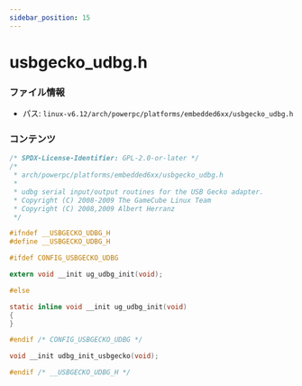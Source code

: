 ```yaml
---
sidebar_position: 15
---
```

# usbgecko_udbg.h

### ファイル情報

- パス: `linux-v6.12/arch/powerpc/platforms/embedded6xx/usbgecko_udbg.h`

### コンテンツ

```h
/* SPDX-License-Identifier: GPL-2.0-or-later */
/*
 * arch/powerpc/platforms/embedded6xx/usbgecko_udbg.h
 *
 * udbg serial input/output routines for the USB Gecko adapter.
 * Copyright (C) 2008-2009 The GameCube Linux Team
 * Copyright (C) 2008,2009 Albert Herranz
 */

#ifndef __USBGECKO_UDBG_H
#define __USBGECKO_UDBG_H

#ifdef CONFIG_USBGECKO_UDBG

extern void __init ug_udbg_init(void);

#else

static inline void __init ug_udbg_init(void)
{
}

#endif /* CONFIG_USBGECKO_UDBG */

void __init udbg_init_usbgecko(void);

#endif /* __USBGECKO_UDBG_H */

```
